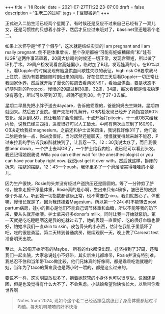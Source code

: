 +++
title = 'Hi Rosie'
date = 2021-07-27T11:22:23-07:00
draft = false
description = '生老二的过程'
tags = ['豆瓣搬运']
+++

正式进入二胎生活已经两个星期了。有时候还是反应不过来自己已经有了一双儿女，还是习惯性的只想着小胖子，然后才反应过来哦对了，bassinet里还睡着个老二。

如果上次怀孕是“怀了个假孕”，这次就是结结实实的I am pregnant and I am really pregnant. 倒不是体重增长，整个孕期都被“可能有妊娠糖尿病”和”娃有IUGR”这两件事笼罩着，20周大排畸的时候还一切正常，发现宫颈短，所以做了环扎手术。29周产检发现看宫高娃偏小，临时加了B超，发现娃真的小，在10%以下。看Doppler的时候发现有胎盘供血间歇性失联的表征，high risk OB要求我马上住院，因为有要把娃随时剖出来的风险。好在住院三天后看Doppler一切正常让我回家休养，然后就开始了漫长的每周去看两次NST，看胎盘供血，要是状态不好随时剖的Protocol。慢慢的29周过到30周，32周，34周，每次看都是情况稳定没有恶化，所以可以等到37周，最晚不能到38。约了37+3去催。

星期二早晨先把小胖子送去daycare，告诉他乖乖的，爸爸妈妈去生妹妹，星期四就回来。然后去了医院。催产先把环扎解开，OB内检发现已经开了两指宫颈60%软化。溜达到L&D，还让我颠了会瑜伽球。十点开始打pitocin，十一点OB来给我内检，说我已经三四指，进度很好可以人工破水。中间有两次血压到了160/90，OB决定给我挂magnesium。之前还和护士谈笑风生，我说我好像311了，他们说二胎是会快一点，你进度很好。当时居然还能聊天。慢慢就变得越来越不能忍，P过来拉我的手告诉我麻醉就快到了，让我忍一下。12：30我说太疼了，而且我很想bear down，一个护士去叫OB了，一个护士给我内检，说已经可以看到头发。我还记得她跟我说 Willa you can either wait for the anesthesiologist or you can have your baby right now. 我说just get it over with。然后就这样，拆床的拆床，摆腿的摆腿，12：43一个push，我怀里多了一个滑溜溜哭得哇哇的小婴儿。

因为生产很快，Rosie的头并没有经过产道挤压还是圆圆的。等了一分钟剪了脐带，被拿走擦干净量体重，Rosie真的是小啊，生出来只有4磅多，皱巴巴的皮肤像个外星人。听到她一切指数都健康正常，也不需要住nicu，我们就放心了。体重嘛，慢慢长就是了。因为我还挂着Magesium，所以第一个24小时不能转去post partum病房，娃小的担心是他们不能自己调节体重和血糖，所以不能等我的奶下来，要从头就开始喂。护士拿来好多donor's millk，同时让我一开始就泵奶。第一天就是吃吃睡睡啊这是我的娃就过去了，她的表现一直很好，吃的很好血糖也很好，怕她冷我们一直skin to skin。皮包骨头的小东西，估计在我肚子里饿坏了吧，吃的很是勇猛。第二天转到普通病房，继续观察一天，晚上做了Carseat test准备明天出院。

至此，从29周开始所有的Maybe， 所有的risk都没出现。娃坚持到了37周，还和我们一起出院，大家总说娃小不好带，其实新生儿都难带，Rosie并没有特别难。我总忍不住和当年带Taco做比较，他们兄妹真的好像啊，都是乖乖吃饱就睡的娃，当年为了taco的黄疸我也是两小时一喂的，都是这么过来的。

要说不一样，这次明显放松多了，抱着她软软的小身体也可以很享受。说困还是困，但是也没觉得有什么大不了，不会焦虑。小姑娘希望你快快长大，以后带你看世界啊

> Notes from 2024, 现如今这个老二已经活蹦乱跳涨到了身高体重都超过平均值。每天叽叽喳喳的好不快活


